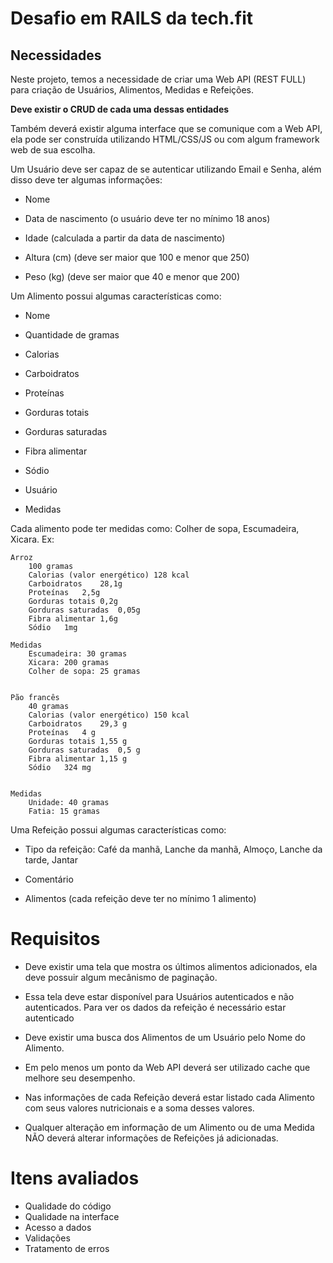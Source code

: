 # Desafio em RAILS da tech.fit

## Necessidades

Neste projeto, temos a necessidade de criar uma Web API (REST FULL) para criação de Usuários, Alimentos, Medidas e Refeições.

**Deve existir o CRUD de cada uma dessas entidades**

Também deverá existir alguma interface que se comunique com a Web API, ela pode ser construída utilizando HTML/CSS/JS ou com
algum framework web de sua escolha.

Um Usuário deve ser capaz de se autenticar utilizando Email e Senha, além disso deve ter algumas informações:

* Nome

* Data de nascimento (o usuário deve ter no mínimo 18 anos)

* Idade (calculada a partir da data de nascimento)

* Altura (cm) (deve ser maior que 100 e menor que 250)

* Peso (kg) (deve ser maior que 40 e menor que 200)


Um Alimento possui algumas características como:

* Nome

* Quantidade de gramas

* Calorias

* Carboidratos

* Proteínas

* Gorduras totais

* Gorduras saturadas

* Fibra alimentar

* Sódio

* Usuário

* Medidas


Cada alimento pode ter medidas como: Colher de sopa, Escumadeira, Xicara. Ex:

    Arroz
        100 gramas
        Calorias (valor energético)	128 kcal
        Carboidratos	28,1g
        Proteínas	2,5g
        Gorduras totais	0,2g
        Gorduras saturadas	0,05g
        Fibra alimentar	1,6g
        Sódio	1mg

    Medidas
        Escumadeira: 30 gramas
        Xicara: 200 gramas
        Colher de sopa: 25 gramas


    Pão francês
        40 gramas
        Calorias (valor energético)	150 kcal
        Carboidratos	29,3 g
        Proteínas	4 g
        Gorduras totais	1,55 g
        Gorduras saturadas	0,5 g
        Fibra alimentar	1,15 g
        Sódio	324 mg


    Medidas
        Unidade: 40 gramas
        Fatia: 15 gramas

Uma Refeição possui algumas características como:

* Tipo da refeição: Café da manhã, Lanche da manhã, Almoço, Lanche da tarde, Jantar

* Comentário

* Alimentos (cada refeição deve ter no mínimo 1 alimento)


# Requisitos #

* Deve existir uma tela que mostra os últimos alimentos adicionados, ela deve possuir algum mecânismo de paginação.

* Essa tela deve estar disponível para Usuários autenticados e não autenticados. Para ver os dados da refeição é necessário estar autenticado

* Deve existir uma busca dos Alimentos de um Usuário pelo Nome do Alimento.

* Em pelo menos um ponto da Web API deverá ser utilizado cache que melhore seu desempenho.

* Nas informações de cada Refeição deverá estar listado cada Alimento com seus valores nutricionais e a soma desses valores.

* Qualquer alteração em informação de um Alimento ou de uma Medida NÃO deverá alterar informações de Refeições já adicionadas.

# Itens avaliados #

* Qualidade do código
* Qualidade na interface
* Acesso a dados
* Validações
* Tratamento de erros